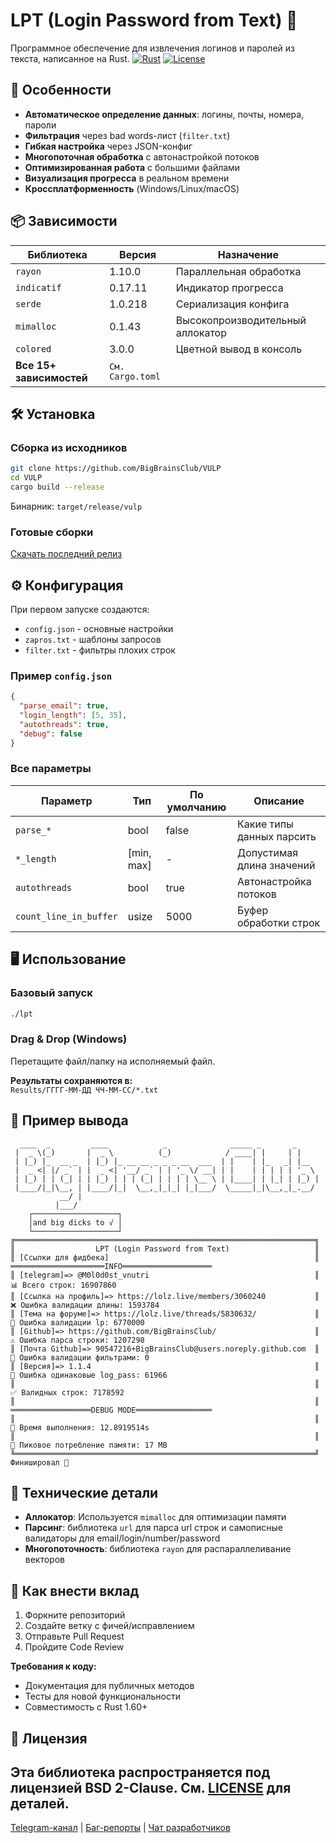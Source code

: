 # LPT (Login Password from Text) 🔐

Программное обеспечение для извлечения логинов и паролей из текста, написанное на Rust.
[![Rust](https://img.shields.io/badge/Rust-1.60%2B-orange?logo=rust)](https://www.rust-lang.org)
[![License](https://img.shields.io/badge/License-BSD%202--Clause-orange.svg)](https://opensource.org/licenses/BSD-2-Clause)

## 🚀 Особенности
- **Автоматическое определение данных**: логины, почты, номера, пароли
- **Фильтрация** через bad words-лист (`filter.txt`)
- **Гибкая настройка** через JSON-конфиг
- **Многопоточная обработка** с автонастройкой потоков
- **Оптимизированная работа** с большими файлами
- **Визуализация прогресса** в реальном времени
- **Кроссплатформенность** (Windows/Linux/macOS)

## 📦 Зависимости
| Библиотека | Версия | Назначение |
|------------|--------|------------|
| `rayon` | 1.10.0 | Параллельная обработка |
| `indicatif` | 0.17.11 | Индикатор прогресса |
| `serde` | 1.0.218 | Сериализация конфига |
| `mimalloc` | 0.1.43 | Высокопроизводительный аллокатор |
| `colored` | 3.0.0 | Цветной вывод в консоль |
| **Все 15+ зависимостей** | `См. Cargo.toml` | |

## 🛠 Установка
### Сборка из исходников
```bash
git clone https://github.com/BigBrainsClub/VULP
cd VULP
cargo build --release
```
Бинарник: `target/release/vulp`

### Готовые сборки
[Скачать последний релиз](https://github.com/BigBrainsClub/LPT/releases)

## ⚙️ Конфигурация
При первом запуске создаются:
- `config.json` - основные настройки
- `zapros.txt` - шаблоны запросов
- `filter.txt` - фильтры плохих строк

### Пример `config.json`
```json
{
  "parse_email": true,
  "login_length": [5, 35],
  "autothreads": true,
  "debug": false
}
```

### Все параметры
| Параметр | Тип | По умолчанию | Описание |
|----------|-----|--------------|----------|
| `parse_*` | bool | false | Какие типы данных парсить |
| `*_length` | [min, max] | - | Допустимая длина значений |
| `autothreads` | bool | true | Автонастройка потоков |
| `count_line_in_buffer` | usize | 5000 | Буфер обработки строк |

## 🖥 Использование
### Базовый запуск
```bash
./lpt
```

### Drag & Drop (Windows)
Перетащите файл/папку на исполняемый файл.

**Результаты сохраняются в:**  
`Results/ГГГГ-ММ-ДД ЧЧ-ММ-СС/*.txt`

## 📂 Пример вывода
```
  ____  _         ____            _              _____ _       _     
 |  _ \(_)       |  _ \          (_)            / ____| |     | |    
 | |_) |_  __ _  | |_) |_ __ __ _ _ _ __  ___  | |    | |_   _| |__  
 |  _ <| |/ _` | |  _ <| '__/ _` | | '_ \/ __| | |    | | | | | '_ \ 
 | |_) | | (_| | | |_) | | | (_| | | | | \__ \ | |____| | |_| | |_) |
 |____/|_|\__, | |____/|_|  \__,_|_|_| |_|___/  \_____|_|\__,_|_.__/ 
           __/ |
          |___/
    ┌───────────────────┐
    │and big dicks to √ │
    └───────────────────┘
╔═══════════════════════════════════════════════════════════════════╗
║                  LPT (Login Password from Text)                   ║
║ [Ссылки для фидбека]                                              ║   ═════════════════════INFO════════════════════
║ [telegram]=> @M0l0d0st_vnutri                                     ║   📊 Всего строк: 16907860
║ [Ссылка на профиль]=> https://lolz.live/members/3060240           ║   ❌ Ошибка валидации длины: 1593784
║ [Тема на форуме]=> https://lolz.live/threads/5830632/             ║   🔑 Ошибка валидации lp: 6770000
║ [Github]=> https://github.com/BigBrainsClub/                      ║   ⚠️ Ошибка парса строки: 1207298
║ [Почта Github]=> 90547216+BigBrainsClub@users.noreply.github.com  ║   🚫 Ошибка валидации фильтрами: 0
║ [Версия]=> 1.1.4                                                  ║   🔁 Ошибка одинаковые log_pass: 61966
║                                                                   ║   ✅ Валидных строк: 7178592
║                                                                   ║   ══════════════════DEBUG MODE═════════════════
║                                                                   ║   🚀 Время выполнения: 12.8919514s
║                                                                   ║   🧠 Пиковое потребление памяти: 17 MB
╚═══════════════════════════════════════════════════════════════════╝
Финишировал 🥇
```

## 🧩 Технические детали
- **Аллокатор**: Используется `mimalloc` для оптимизации памяти
- **Парсинг**: библиотека `url` для парса url строк и самописные валидаторы для email/login/number/password
- **Многопоточность**: библиотека `rayon` для распараллеливание векторов

## 🤝 Как внести вклад
1. Форкните репозиторий
2. Создайте ветку с фичей/исправлением
3. Отправьте Pull Request
4. Пройдите Code Review

**Требования к коду:**
- Документация для публичных методов
- Тесты для новой функциональности
- Совместимость с Rust 1.60+

## 📜 Лицензия
Эта библиотека распространяется под лицензией BSD 2-Clause. См. [LICENSE](LICENSE) для деталей.
---

[Telegram-канал](https://t.me/bigbrainsclub_github) | [Баг-репорты](https://github.com/BigBrainsClub/LPT/issues) | [Чат разработчиков](https://t.me/bigbrainsclub_dev)
